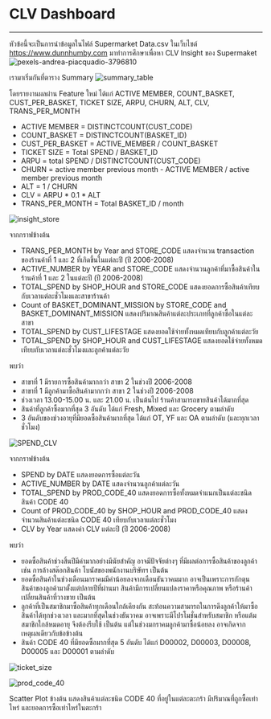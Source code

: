 # CLV Dashboard
----------------------------------------------------------------------
หัวข้อนี้จะเป็นการนำข้อมูลในไฟล์ Supermarket Data.csv ในเว็บไซต์ https://www.dunnhumby.com มาทำการศึกษาเพื่อหา CLV Insight ของ Supermaket
![pexels-andrea-piacquadio-3796810](https://user-images.githubusercontent.com/82756975/146158076-097c84bf-f46e-4c95-8b80-335dd058d6ca.jpg)

เรามาเริ่มกันที่ตาราง Summary
![summary_table](https://user-images.githubusercontent.com/82756975/146159343-2ba8ac79-e441-44ee-acf8-264301ec9543.jpg)

โดยรายงานผลผ่าน Feature ใหม่ ได้แก่ ACTIVE MEMBER, COUNT_BASKET, CUST_PER_BASKET, TICKET SIZE, ARPU, CHURN, ALT, CLV, TRANS_PER_MONTH

- ACTIVE MEMBER = DISTINCTCOUNT(CUST_CODE)
- COUNT_BASKET = DISTINCTCOUNT(BASKET_ID)
- CUST_PER_BASKET = ACTIVE_MEMBER / COUNT_BASKET
- TICKET SIZE = Total SPEND / BASKET_ID
- ARPU = total SPEND / DISTINCTCOUNT(CUST_CODE)
- CHURN = active member previous month - ACTIVE MEMBER / active member previous month
- ALT = 1 / CHURN
- CLV = ARPU * 0.1 * ALT
- TRANS_PER_MONTH = Total BASKET_ID / month

![insight_store](https://user-images.githubusercontent.com/82756975/146161339-add5db3c-810d-4478-b5ee-3e9d3d39074c.jpg)

จากกราฟข้างต้น
- TRANS_PER_MONTH by Year and STORE_CODE แสดงจำนวน transaction ของร้านค้าที่ 1 และ 2 ที่เกิดขึ้นในแต่ละปี (ปี 2006-2008)
- ACTIVE_NUMBER by YEAR and STORE_CODE แสดงจำนวนลูกค้าที่มาซื้อสินค้าในร้านค้าที่ 1 และ 2 ในแต่ละปี (ปี 2006-2008)
- TOTAL_SPEND by SHOP_HOUR and STORE_CODE แสดงยอดการซื้อสินค้าเทียบกับเวลาแต่ละชั่วโมงและสาขาร้านค้า
- Count of BASKET_DOMINANT_MISSION by STORE_CODE and BASKET_DOMINANT_MISSION แสดงปริมาณสินค้าแต่ละประเภทที่ลูกค้าซื้อในแต่ละสาขา
- TOTAL_SPEND by CUST_LIFESTAGE แสดงยอดใช้จ่ายทั้งหมดเทียบกับลูกค้าแต่ละวัย
- TOTAL_SPEND by SHOP_HOUR and CUST_LIFESTAGE แสดงยอดใช้จ่ายทั้งหมดเทียบกับเวลาแต่ละชั่วโมงและลูกค้าแต่ละวัย

พบว่า
- สาขาที่ 1 มีรายการซื้อสินค้ามากกว่า สาขา 2 ในช่วงปี 2006-2008
- สาขาที่ 1 มีลูกค้ามาซื้อสินค้ามากกว่า สาขา 2 ในช่วงปี 2006-2008
- ช่วงเวลา 13.00-15.00 น. และ 21.00 น. เป็นต้นไป ร้านค้าสามารถขายสินค้าได้มากที่สุด
- สินค้าที่ลูกค้าซื้อมากที่สุด 3 อันดับ ได้แก่ Fresh, Mixed และ Grocery ตามลำดับ
- 3 อันดับของช่วงอายุที่มียอดซื้อสินค้ามากที่สุด ได้แก่ OT, YF และ OA ตามลำดับ (และทุกเวลาชั่วโมง)

![SPEND_CLV](https://user-images.githubusercontent.com/82756975/146161378-9ce2b6b5-188f-4e34-bb19-ce957a4e171a.jpg)

จากกราฟข้างต้น
- SPEND by DATE แสดงยอดการซื้อแต่ละวัน
- ACTIVE_NUMBER by DATE แสดงจำนวนลูกค้าแต่ละวัน
- TOTAL_SPEND by PROD_CODE_40 แสดงยอดการซื้อทั้งหมดจำแนกเป็นแต่ละชนิดสินค้า CODE 40
- Count of PROD_CODE_40 by SHOP_HOUR and PROD_CODE_40 แสดงจำนวนสินค้าแต่ละชนิด CODE 40 เทียบกับเวลาแต่ละชั่วโมง
- CLV by Year แสดงค่า CLV แต่ละปี (ปี 2006-2008)

พบว่า
- ยอดซื้อสินค้าช่วงสิ้นปีมีค่ามากอย่างมีนัยสำคัญ อาจมีปัจจัยต่างๆ ที่มีผลต่อการซื้อสินค้าของลูกค้า เช่น การล้างสต๊อกสินค้า โบนัสของพนักงานบริษัทฯ เป็นต้น
- ยอดซื้อสินค้าในช่วงเดือนมกราคมมีค่าน้อยลงจากเดือนธันวาคมมาก อาจเป็นเพราะการกักตุนสินค้าของลูกค้ามาตั้งแต่ปลายปีที่ผ่านมา สินค้ามีการเปลี่ยนแปลงราคาหรือคุณภาพ หรือร้านค้าเปลี่ยนสินค้าที่วางขาย เป็นต้น
- ลูกค้าที่เป็นสมาชิกมาซื้อสินค้าทุกเดือนใกล้เคียงกัน สะท้อนความสามารถในการดึงลูกค้าให้มาซื้อสินค้าได้ทุกช่วงเวลา และมากที่สุดในช่วงธันวาคม อาจเพราะมีโปรโมชั่นสำหรับสมาชิก หรือแต้มสมาชิกใกล้หมดอายุ จึงต้องรีบใช้ เป็นต้น แต่ในช่วงมกราคมลูกค้ามาซื้อน้อยลง อาจเกิดจากเหตุผลเดียวกับข้อข้างต้น
- สินค้า CODE 40 ที่มียอดซื้อมากที่สุด 5 อันดับ ได้แก่ D00002, D00003, D00008, D00005 และ D00001 ตามลำดับ

![ticket_size](https://user-images.githubusercontent.com/82756975/146161389-7412e040-0348-44d2-b6f6-d21def144fa8.jpg)


![prod_code_40](https://user-images.githubusercontent.com/82756975/146161401-5f12aa37-72da-4845-882a-50966cb2135b.jpg)

Scatter Plot ข้างต้น แสดงสินค้าแต่ละชนิด CODE 40 ที่อยู่ในแต่ละตะกร้า มีปริมาณที่ถูกซื้อเท่าไหร่ และยอดการซื้อเท่าไหร่ในตะกร้า
